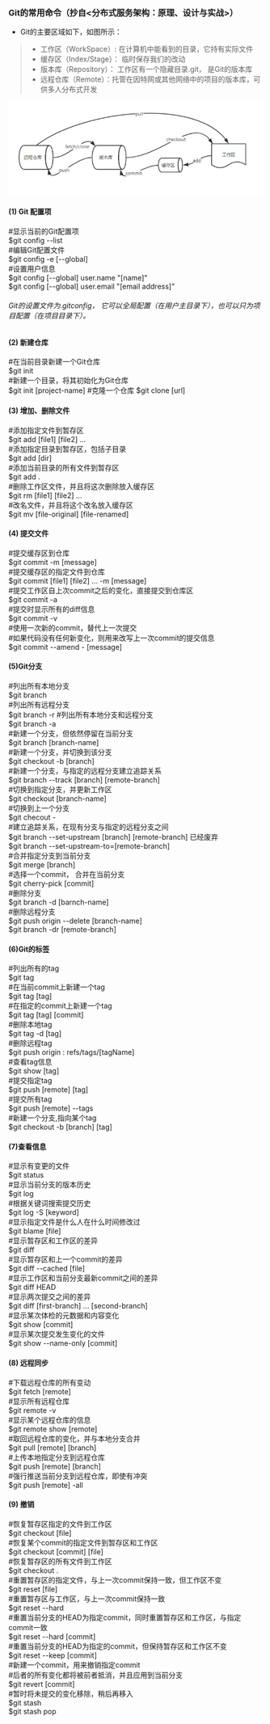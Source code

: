 ### Git的常用命令（抄自<分布式服务架构：原理、设计与实战>）

* Git的主要区域如下，如图所示：
>* 工作区（WorkSpace）: 在计算机中能看到的目录，它持有实际文件
>* 缓存区（Index/Stage）： 临时保存我们的改动
>* 版本库（Repository）： 工作区有一个隐藏目录.git， 是Git的版本库
>* 远程仓库（Remote）：托管在因特网或其他网络中的项目的版本库，可供多人分布式开发

![git](https://github.com/kisslk/git_command/blob/master/git.jpg)

#### (1) Git 配置项

#显示当前的Git配置项  
$git config --list  
#编辑Git配置文件  
$git config -e [--global]  
#设置用户信息  
$git config [--global] user.name "[name]"  
$git config [--global] user.email "[email address]"

###### Git的设置文件为.gitconfig， 它可以全局配置（在用户主目录下），也可以只为项目配置（在项目目录下）。  

#### (2) 新建仓库
#在当前目录新建一个Git仓库  
$git init  
#新建一个目录，将其初始化为Git仓库  
$git init [project-name]
#克隆一个仓库
$git clone [url]

#### (3) 增加、删除文件  
#添加指定文件到暂存区  
$git add [file1] [file2] ...  
#添加指定目录到暂存区，包括子目录  
$git add [dir]  
#添加当前目录的所有文件到暂存区  
$git add .   
#删除工作区文件，并且将这次删除放入缓存区  
$git rm [file1] [file2] ...  
#改名文件，并且将这个改名放入缓存区  
$git mv [file-original] [file-renamed]  

#### (4) 提交文件
#提交缓存区到仓库  
$git commit -m [message]  
#提交缓存区的指定文件到仓库   
$git commit [file1] [file2] ... -m [message]  
#提交工作区自上次commit之后的变化，直接提交到仓库区  
$git commit -a     
#提交时显示所有的diff信息  
$git commit -v  
#使用一次新的commit，替代上一次提交  
#如果代码没有任何新变化，则用来改写上一次commit的提交信息  
$git commit --amend - [message]  

#### (5)Git分支
#列出所有本地分支  
$git branch  
#列出所有远程分支  
$git branch -r
#列出所有本地分支和远程分支  
$git branch -a  
#新建一个分支，但依然停留在当前分支  
$git branch [branch-name]  
#新建一个分支，并切换到该分支  
$git checkout -b [branch]  
#新建一个分支，与指定的远程分支建立追踪关系  
$git branch --track [branch] [remote-branch]  
#切换到指定分支，并更新工作区  
$git checkout [branch-name]  
#切换到上一个分支  
$git checout -  
#建立追踪关系，在现有分支与指定的远程分支之间  
$git branch --set-upstream [branch] [remote-branch]   已经废弃  
$git branch --set-upstream-to=[remote-branch]  
#合并指定分支到当前分支  
$git merge [branch]  
#选择一个commit， 合并在当前分支  
$git cherry-pick [commit]  
#删除分支  
$git branch -d [barnch-name]  
#删除远程分支  
$git push origin --delete [branch-name]  
$git branch -dr [remote-branch]  

#### (6)Git的标签
#列出所有的tag  
$git tag   
#在当前commit上新建一个tag  
$git tag [tag]  
#在指定的commit上新建一个tag  
$git tag [tag] [commit]  
#删除本地tag  
$git tag -d [tag]  
#删除远程tag  
$git push origin : refs/tags/[tagName]  
#查看tag信息  
$git show [tag]  
#提交指定tag  
$git push [remote] [tag]  
#提交所有tag  
$git push [remote] --tags  
#新建一个分支,指向某个tag  
$git checkout -b [branch] [tag]  

#### (7)查看信息
#显示有变更的文件  
$git status  
#显示当前分支的版本历史  
$git log  
#根据关键词搜索提交历史  
$git log -S [keyword]  
#显示指定文件是什么人在什么时间修改过   
$git blame [file]    
#显示暂存区和工作区的差异  
$git diff  
#显示暂存区和上一个commit的差异  
$git diff --cached [file]  
#显示工作区和当前分支最新commit之间的差异  
$git diff HEAD  
#显示两次提交之间的差异  
$git diff [first-branch] ... [second-branch]  
#显示某次体检的元数据和内容变化  
$git show [commit]  
#显示某次提交发生变化的文件    
$git show --name-only [commit]  

#### (8) 远程同步
#下载远程仓库的所有变动  
$git fetch [remote]  
#显示所有远程仓库  
$git remote -v   
#显示某个远程仓库的信息  
$git remote show [remote]  
#取回远程仓库的变化，并与本地分支合并  
$git pull [remote] [branch]  
#上传本地指定分支到远程仓库  
$git push [remote] [branch]   
#强行推送当前分支到远程仓库，即使有冲突  
$git push [remote] -all  

#### (9) 撤销
#恢复暂存区指定的文件到工作区  
$git checkout [file]  
#恢复某个commit的指定文件到暂存区和工作区  
$git checkout [commit] [file]  
#恢复暂存区的所有文件到工作区  
$git checkout .  
#重置暂存区的指定文件，与上一次commit保持一致，但工作区不变  
$git reset [file]  
#重置暂存区与工作区，与上一次commit保持一致  
$git reset --hard  
#重置当前分支的HEAD为指定commit，同时重置暂存区和工作区，与指定commit一致  
$git reset --hard [commit]  
#重置当前分支的HEAD为指定的commit，但保持暂存区和工作区不变  
$git reset --keep [commit]  
#新建一个commit，用来撤销指定commit  
#后者的所有变化都将被前者抵消，并且应用到当前分支  
$git revert [commit]     
#暂时将未提交的变化移除，稍后再移入  
$git stash   
$git stash pop  
